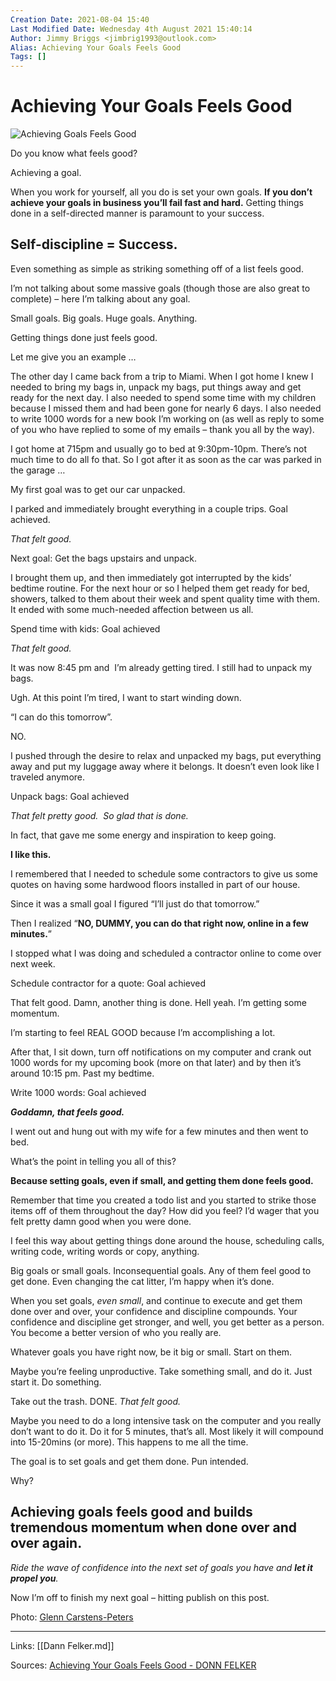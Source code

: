 ```yaml
---
Creation Date: 2021-08-04 15:40
Last Modified Date: Wednesday 4th August 2021 15:40:14
Author: Jimmy Briggs <jimbrig1993@outlook.com>
Alias: Achieving Your Goals Feels Good
Tags: []
---
```


# Achieving Your Goals Feels Good

![Achieving Goals Feels Good](https://www.donnfelker.com/wp-content/uploads/2019/02/checklist-1024x681.jpg)

Do you know what feels good?

Achieving a goal.

When you work for yourself, all you do is set your own goals. **If you don’t achieve your goals in business you’ll fail fast and hard.** Getting things done in a self-directed manner is paramount to your success.

## **Self-discipline = Success.**

Even something as simple as striking something off of a list feels good.

I’m not talking about some massive goals (though those are also great to complete) – here I’m talking about any goal.

Small goals. Big goals. Huge goals. Anything.

Getting things done just feels good.

Let me give you an example …

The other day I came back from a trip to Miami. When I got home I knew I needed to bring my bags in, unpack my bags, put things away and get ready for the next day. I also needed to spend some time with my children because I missed them and had been gone for nearly 6 days. I also needed to write 1000 words for a new book I’m working on (as well as reply to some of you who have replied to some of my emails – thank you all by the way).

I got home at 715pm and usually go to bed at 9:30pm-10pm. There’s not much time to do all fo that. So I got after it as soon as the car was parked in the garage …

My first goal was to get our car unpacked.

I parked and immediately brought everything in a couple trips. Goal achieved.

_That felt good._ 

Next goal: Get the bags upstairs and unpack.

I brought them up, and then immediately got interrupted by the kids’ bedtime routine. For the next hour or so I helped them get ready for bed, showers, talked to them about their week and spent quality time with them. It ended with some much-needed affection between us all.

Spend time with kids: Goal achieved

_That felt good._

It was now 8:45 pm and  I’m already getting tired. I still had to unpack my bags.

Ugh. At this point I’m tired, I want to start winding down.

“I can do this tomorrow”.

NO.

I pushed through the desire to relax and unpacked my bags, put everything away and put my luggage away where it belongs. It doesn’t even look like I traveled anymore.

Unpack bags: Goal achieved

_That felt pretty good.  So glad that is done._ 

In fact, that gave me some energy and inspiration to keep going.

**I like this.**

I remembered that I needed to schedule some contractors to give us some quotes on having some hardwood floors installed in part of our house.

Since it was a small goal I figured “I’ll just do that tomorrow.”

Then I realized “**NO, DUMMY, you can do that right now, online in a few minutes.**”

I stopped what I was doing and scheduled a contractor online to come over next week.

Schedule contractor for a quote: Goal achieved

That felt good. Damn, another thing is done. Hell yeah. I’m getting some momentum.

I’m starting to feel REAL GOOD because I’m accomplishing a lot.

After that, I sit down, turn off notifications on my computer and crank out 1000 words for my upcoming book (more on that later) and by then it’s around 10:15 pm. Past my bedtime.

Write 1000 words: Goal achieved

**_Goddamn, that feels good._** 

I went out and hung out with my wife for a few minutes and then went to bed.

What’s the point in telling you all of this?

**Because setting goals, even if small, and getting them done feels good.** 

Remember that time you created a todo list and you started to strike those items off of them throughout the day? How did you feel? I’d wager that you felt pretty damn good when you were done.

I feel this way about getting things done around the house, scheduling calls, writing code, writing words or copy, anything.

Big goals or small goals. Inconsequential goals. Any of them feel good to get done. Even changing the cat litter, I’m happy when it’s done.

When you set goals, _even small_, and continue to execute and get them done over and over, your confidence and discipline compounds. Your confidence and discipline get stronger, and well, you get better as a person. You become a better version of who you really are.

Whatever goals you have right now, be it big or small. Start on them.

Maybe you’re feeling unproductive. Take something small, and do it. Just start it. Do something.

Take out the trash. DONE. _That felt good._ 

Maybe you need to do a long intensive task on the computer and you really don’t want to do it. Do it for 5 minutes, that’s all. Most likely it will compound into 15-20mins (or more). This happens to me all the time.

The goal is to set goals and get them done. Pun intended.

Why?

## **Achieving goals feels good and builds tremendous momentum when done over and over again.**

_Ride the wave of confidence into the next set of goals you have and **let it propel you**._ 

Now I’m off to finish my next goal – hitting publish on this post.

Photo: [Glenn Carstens-Peters](https://unsplash.com/photos/RLw-UC03Gwc)


***

Links: [[Dann Felker.md]]

Sources: [Achieving Your Goals Feels Good - DONN FELKER](https://www.donnfelker.com/achieving-your-goals-feels-good/)

